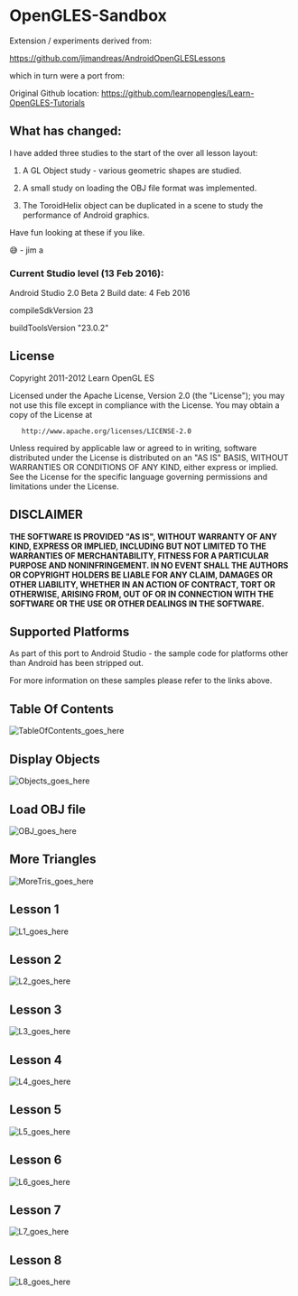 # OpenGLES-Sandbox

Extension / experiments derived from:

https://github.com/jimandreas/AndroidOpenGLESLessons

which in turn were a port from:

Original Github location:  https://github.com/learnopengles/Learn-OpenGLES-Tutorials

## What has changed:

I have added three studies to the start of the over all lesson layout:

1) A GL Object study - various geometric shapes are studied.

2) A small study on loading the OBJ file format was implemented.

3) The ToroidHelix object can be duplicated in a scene to study the performance of Android graphics.

Have fun looking at these if you like.

:sweat_smile:  - jim a

### Current Studio level (13 Feb 2016):

Android Studio 2.0 Beta 2   Build date: 4 Feb 2016

compileSdkVersion 23

buildToolsVersion "23.0.2"

## License

Copyright 2011-2012 Learn OpenGL ES

   Licensed under the Apache License, Version 2.0 (the "License");
   you may not use this file except in compliance with the License.
   You may obtain a copy of the License at

       http://www.apache.org/licenses/LICENSE-2.0

   Unless required by applicable law or agreed to in writing, software
   distributed under the License is distributed on an "AS IS" BASIS,
   WITHOUT WARRANTIES OR CONDITIONS OF ANY KIND, either express or implied.
   See the License for the specific language governing permissions and
   limitations under the License.

## DISCLAIMER

**THE SOFTWARE IS PROVIDED "AS IS", WITHOUT WARRANTY OF ANY KIND, EXPRESS OR
IMPLIED, INCLUDING BUT NOT LIMITED TO THE WARRANTIES OF MERCHANTABILITY,
FITNESS FOR A PARTICULAR PURPOSE AND NONINFRINGEMENT. IN NO EVENT SHALL THE
AUTHORS OR COPYRIGHT HOLDERS BE LIABLE FOR ANY CLAIM, DAMAGES OR OTHER
LIABILITY, WHETHER IN AN ACTION OF CONTRACT, TORT OR OTHERWISE, ARISING FROM,
OUT OF OR IN CONNECTION WITH THE SOFTWARE OR THE USE OR OTHER DEALINGS IN
THE SOFTWARE.**

## Supported Platforms 

As part of this port to Android Studio - the sample code for platforms other than Android has been 
stripped out.

For more information on these samples please refer to the links above.

## Table Of Contents

![TableOfContents_goes_here](./Screenshots/TableOfContents2.png)

## Display Objects

![Objects_goes_here](./Screenshots/VariousObjects.PNG)

## Load OBJ file

![OBJ_goes_here](./Screenshots/LoadObjFile.png)

## More Triangles

![MoreTris_goes_here](./Screenshots/MoreTris.PNG)

## Lesson 1

![L1_goes_here](./Screenshots/Lesson1.png)

## Lesson 2

![L2_goes_here](./Screenshots/Lesson2.png)

## Lesson 3

![L3_goes_here](./Screenshots/Lesson3.png)

## Lesson 4

![L4_goes_here](./Screenshots/Lesson4.png)

## Lesson 5

![L5_goes_here](./Screenshots/Lesson5.png)

## Lesson 6

![L6_goes_here](./Screenshots/Lesson6.png)

## Lesson 7

![L7_goes_here](./Screenshots/Lesson7.png)

## Lesson 8

![L8_goes_here](./Screenshots/Lesson8.png)

